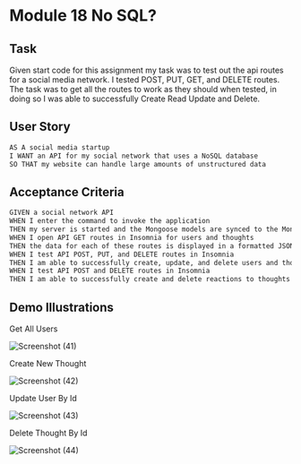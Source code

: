 # Module 18 No SQL?



## Task 
Given start code for this assignment my task was to test out the api routes for a social media network.
I tested POST, PUT, GET, and DELETE routes.
The task was to get all the routes to work as they should when tested, in doing so I was able to successfully
Create
Read
Update
and Delete.

## User Story

```md
AS A social media startup
I WANT an API for my social network that uses a NoSQL database
SO THAT my website can handle large amounts of unstructured data
```

## Acceptance Criteria 
```md
GIVEN a social network API
WHEN I enter the command to invoke the application
THEN my server is started and the Mongoose models are synced to the MongoDB database
WHEN I open API GET routes in Insomnia for users and thoughts
THEN the data for each of these routes is displayed in a formatted JSON
WHEN I test API POST, PUT, and DELETE routes in Insomnia
THEN I am able to successfully create, update, and delete users and thoughts in my database
WHEN I test API POST and DELETE routes in Insomnia
THEN I am able to successfully create and delete reactions to thoughts and add and remove friends to a user’s friend list
```

## Demo Illustrations

Get All Users

![Screenshot (41)](https://user-images.githubusercontent.com/111618393/224143422-f7b14fe7-e42a-4240-be5d-af78e378d8b1.png)

Create New Thought

![Screenshot (42)](https://user-images.githubusercontent.com/111618393/224143632-a62cd820-7d17-4968-9ca6-a10933d94867.png)

Update User By Id

![Screenshot (43)](https://user-images.githubusercontent.com/111618393/224143878-39f5f540-59e7-4988-9235-58c4b40bd312.png)

Delete Thought By Id

![Screenshot (44)](https://user-images.githubusercontent.com/111618393/224144038-4496d42d-371f-4be1-a309-ca8e2449ff9d.png)






